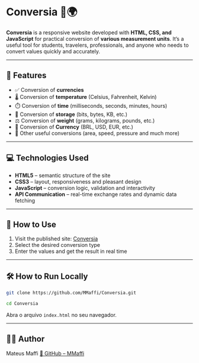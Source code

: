# Conversia 🔄🌍

**Conversia** is a responsive website developed with **HTML, CSS, and JavaScript** for practical conversion of **various measurement units**. It’s a useful tool for students, travelers, professionals, and anyone who needs to convert values quickly and accurately.

---

## 🎯 Features

- ✅ Conversion of **currencies**
- 🌡️ Conversion of **temperature** (Celsius, Fahrenheit, Kelvin)
- ⏱️ Conversion of **time** (milliseconds, seconds, minutes, hours)
- 📏 Conversion of **storage** (bits, bytes, KB, etc.)
- ⚖️ Conversion of **weight** (grams, kilograms, pounds, etc.)
- 🧪 Conversion of **Currency** (BRL, USD, EUR, etc.)
- 📐 Other useful conversions (area, speed, pressure and much more)

---

## 💻 Technologies Used

- **HTML5** – semantic structure of the site  
- **CSS3** – layout, responsiveness and pleasant design  
- **JavaScript** – conversion logic, validation and interactivity
- **API Communication** – real-time exchange rates and dynamic data fetching

---

## 🚀 How to Use

1. Visit the published site: [Conversia](https://mmaffi.github.io/Conversia)
2. Select the desired conversion type  
3. Enter the values and get the result in real time

---

## 🛠️ How to Run Locally

```bash
git clone https://github.com/MMaffi/Conversia.git
```

```bash
cd Conversia
```

Abra o arquivo ```index.html``` no seu navegador.

---

## 🙋‍♂️ Author

Mateus Maffi
[🔗 GitHub – MMaffi](https://github.com/MMaffi)